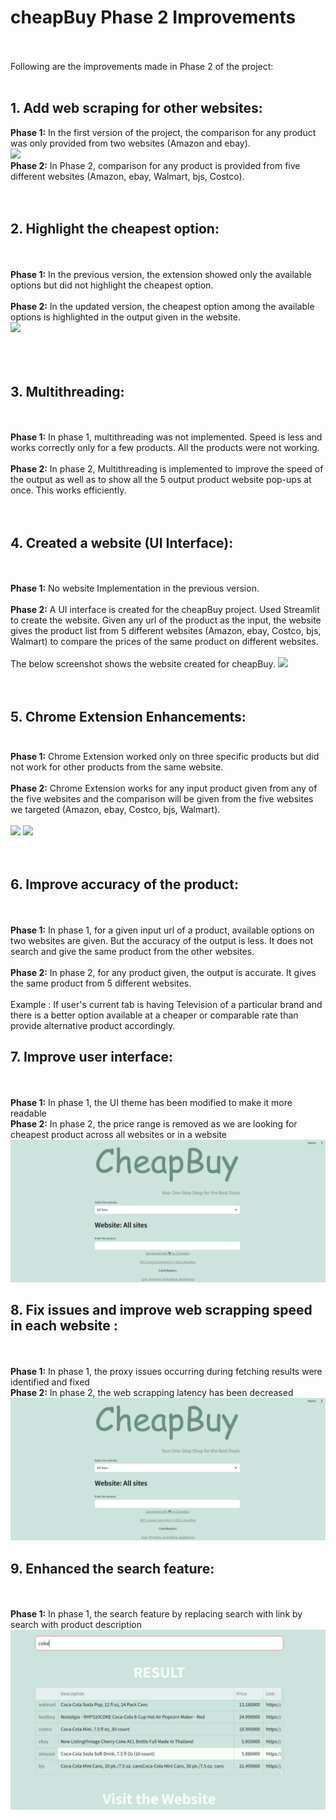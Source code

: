 # cheapBuy Phase 2 Improvements
<br><br>
Following are the improvements made in Phase 2 of the project:
<br><br>
## **1. Add web scraping for other websites:** <br>
**Phase 1:** In the first version of the project, the comparison for any product was only provided from two websites (Amazon and ebay).
<br>
<img src = https://github.com/anshulp2912/cheapBuy/blob/main/media/Phase1-extoutput.png>
<br>
**Phase 2:** In Phase 2, comparison for any product is provided from five different websites (Amazon, ebay, Walmart, bjs, Costco).
<br><br><br>
## **2. Highlight the cheapest option:**
<br><br>
**Phase 1:** In the previous version, the extension showed only the available options but did not highlight the cheapest option.
<br><br>
**Phase 2:** In the updated version, the cheapest option among the available options is highlighted in the output given in the website. <br>
<img src = "https://github.com/anshulp2912/cheapBuy/blob/main/media/highlight.jpeg"> <br>
<br><br><br>
## **3. Multithreading:**
<br><br>
**Phase 1:** In phase 1, multithreading was not implemented. Speed is less and works correctly only for a few products. All the products were not working.
<br><br>
**Phase 2:** In phase 2, Multithreading is implemented to improve the speed of the output as well as to show all the 5 output product website pop-ups at once. This works efficiently.
<br><br><br>
## **4. Created a website (UI Interface):**
<br><br>
**Phase 1:** No website Implementation in the previous version.<br><br>
**Phase 2:** A UI interface is created for the cheapBuy project. Used Streamlit to create the website. Given any url of the product as the input, the website gives the product list from 5 different websites (Amazon, ebay, Costco, bjs, Walmart) to compare the prices of the same product on different websites.<br><br>The below screenshot shows the website created for cheapBuy.
<img src = "https://github.com/anshulp2912/cheapBuy/blob/main/media/UIinterface.png">
<br><br><br>
## **5. Chrome Extension Enhancements:** <br><br>
**Phase 1:** Chrome Extension worked only on three specific products but did not work for other products from the same website.<br><br>
**Phase 2:** Chrome Extension works for any input product given from any of the five websites and the comparison will be given from the five websites we targeted (Amazon, ebay, Costco, bjs, Walmart).
<br><br>
<img src = "https://github.com/anshulp2912/cheapBuy/blob/main/media/CheapBuy_Extension.PNG">
<img src = "https://github.com/anshulp2912/cheapBuy/blob/main/media/CheapBuy_Extension_output.PNG">
<br><br><br>
## **6. Improve accuracy of the product:**
<br><br>
**Phase 1:** In phase 1, for a given input url of a product, available options on two websites are given. But the accuracy of the output is less. It does not search and give the same product from the other websites.<br><br>
**Phase 2:** In phase 2, for any product given, the output is accurate. It gives the same product from 5 different websites.<br><br>
Example : If user's current tab is having Television of a particular brand and there is a better option available at a cheaper or comparable rate than provide alternative product accordingly.
## **7. Improve user interface:**
<br><br>
**Phase 1:** In phase 1, the UI theme has been modified to make it more readable  
**Phase 2:** In phase 2, the price range is removed as we are looking for cheapest product across all websites or in a website<br>
<img src = "https://github.com/EZ7051/cheapBuy/blob/main/media/home1.jpeg">
<br>

## **8. Fix issues and improve web scrapping speed in each website :**
<br><br>
**Phase 1:** In phase 1, the proxy issues occurring during fetching results were identified and fixed<br>
**Phase 2:** In phase 2, the web scrapping latency has been decreased <br>
<img src = "https://github.com/EZ7051/cheapBuy/blob/main/media/home1.jpeg">
<br>
## **9. Enhanced the search feature:**
<br><br>
**Phase 1:** In phase 1, the search feature by replacing search with link by search with product description <br>
<img src = "https://github.com/EZ7051/cheapBuy/blob/main/media/results.jpeg">
<br>


